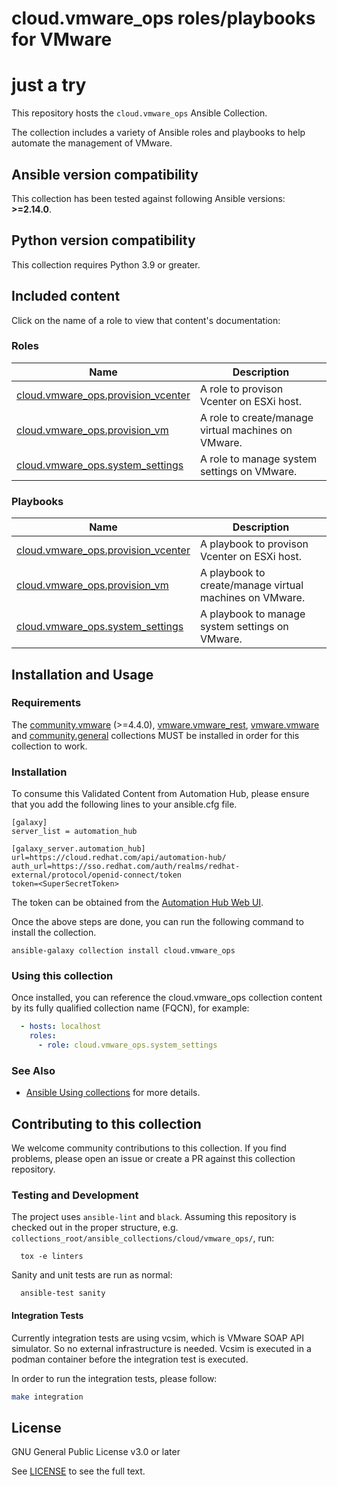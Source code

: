 # cloud.vmware_ops roles/playbooks for VMware
# just a try
This repository hosts the `cloud.vmware_ops` Ansible Collection.

The collection includes a variety of Ansible roles and playbooks to help automate the management of VMware.

<!--start requires_ansible-->
## Ansible version compatibility

This collection has been tested against following Ansible versions: **>=2.14.0**.

## Python version compatibility

This collection requires Python 3.9 or greater.

## Included content

Click on the name of a role to view that content's documentation:

<!--start collection content-->
### Roles
Name | Description
--- | ---
[cloud.vmware_ops.provision_vcenter](https://github.com/redhat-cop/cloud.vmware_ops/blob/main/roles/provision_vcenter/README.md)|A role to provison Vcenter on ESXi host.
[cloud.vmware_ops.provision_vm](https://github.com/redhat-cop/cloud.vmware_ops/blob/main/roles/provision_vm/README.md)|A role to create/manage virtual machines on VMware.
[cloud.vmware_ops.system_settings](https://github.com/redhat-cop/cloud.vmware_ops/blob/main/roles/system_settings/README.md)|A role to manage system settings on VMware.

### Playbooks
Name | Description
--- | ---
[cloud.vmware_ops.provision_vcenter](https://github.com/redhat-cop/cloud.vmware_ops/blob/main/playbooks/provision_vcenter/provision_vcsa_on_esxi.yml)|A playbook to provison Vcenter on ESXi host.
[cloud.vmware_ops.provision_vm](https://github.com/redhat-cop/cloud.vmware_ops/blob/main/playbooks/provision_vm/manage_vm.yml)|A playbook to create/manage virtual machines on VMware.
[cloud.vmware_ops.system_settings](https://github.com/redhat-cop/cloud.vmware_ops/blob/main/playbooks/system_settings.yml)|A playbook to manage system settings on VMware.
<!--end collection content-->

## Installation and Usage

### Requirements

The [community.vmware](https://github.com/ansible-collections/community.vmware) (>=4.4.0), [vmware.vmware_rest](https://github.com/ansible-collections/vmware.vmware_rest), [vmware.vmware](https://github.com/ansible-collections/vmware.vmware) and [community.general](https://github.com/ansible-collections/community.general) collections MUST be installed in order for this collection to work.

### Installation

To consume this Validated Content from Automation Hub, please ensure that you add the following lines to your ansible.cfg file.

```
[galaxy]
server_list = automation_hub

[galaxy_server.automation_hub]
url=https://cloud.redhat.com/api/automation-hub/
auth_url=https://sso.redhat.com/auth/realms/redhat-external/protocol/openid-connect/token
token=<SuperSecretToken>
```
The token can be obtained from the [Automation Hub Web UI](https://console.redhat.com/ansible/automation-hub/token).

Once the above steps are done, you can run the following command to install the collection.

```
ansible-galaxy collection install cloud.vmware_ops
```

### Using this collection

Once installed, you can reference the cloud.vmware_ops collection content by its fully qualified collection name (FQCN), for example:

```yaml
  - hosts: localhost
    roles:
      - role: cloud.vmware_ops.system_settings
```

### See Also

* [Ansible Using collections](https://docs.ansible.com/ansible/latest/user_guide/collections_using.html) for more details.


## Contributing to this collection

We welcome community contributions to this collection. If you find problems, please open an issue or create a PR against this collection repository.

### Testing and Development

The project uses `ansible-lint` and `black`.
Assuming this repository is checked out in the proper structure,
e.g. `collections_root/ansible_collections/cloud/vmware_ops/`, run:

```shell
  tox -e linters
```

Sanity and unit tests are run as normal:

```shell
  ansible-test sanity
```

#### Integration Tests

Currently integration tests are using vcsim, which is VMware SOAP API simulator. So no external infrastructure is needed.
Vcsim is executed in a podman container before the integration test is executed.

In order to run the integration tests, please follow:

```bash
make integration
```

## License

GNU General Public License v3.0 or later

See [LICENSE](https://github.com/ansible-collections/cloud.vmware_ops/blob/main/LICENSE) to see the full text.
